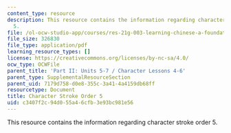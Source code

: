 ```yaml
---
content_type: resource
description: This resource contains the information regarding character stroke order
  5.
file: /ol-ocw-studio-app/courses/res-21g-003-learning-chinese-a-foundation-course-in-mandarin-spring-2011/c3407f2c94d055a46cfb3e93bc981e56_MITRES_21G_003S11_stroke05.pdf
file_size: 326830
file_type: application/pdf
learning_resource_types: []
license: https://creativecommons.org/licenses/by-nc-sa/4.0/
ocw_type: OCWFile
parent_title: 'Part II: Units 5-7 / Character Lessons 4-6'
parent_type: SupplementalResourceSection
parent_uid: 7179d758-d0e8-355c-3a41-4a4159db68ff
resourcetype: Document
title: Character Stroke Order 5
uid: c3407f2c-94d0-55a4-6cfb-3e93bc981e56
---
```

This resource contains the information regarding character stroke order 5.